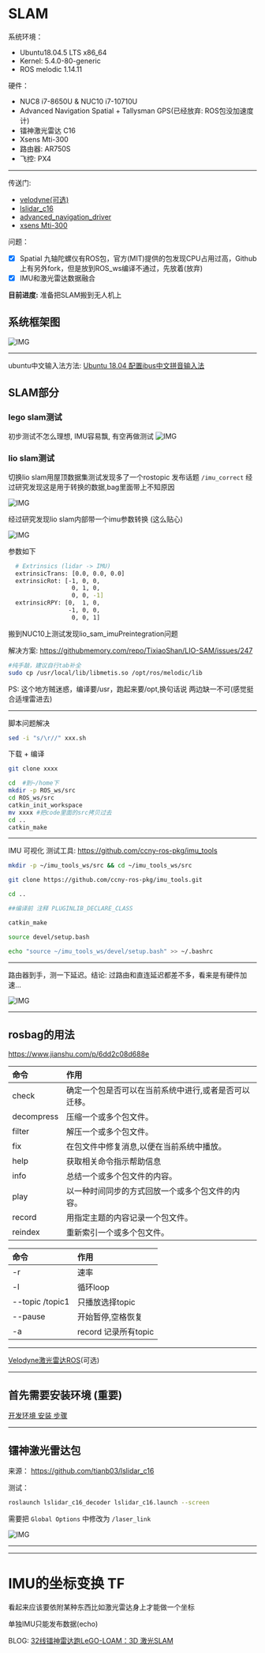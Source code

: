 # SLAM

系统环境： 
- Ubuntu18.04.5 LTS x86_64 
- Kernel: 5.4.0-80-generic
- ROS melodic 1.14.11

硬件：
- NUC8 i7-8650U & NUC10 i7-10710U
- Advanced Navigation Spatial + Tallysman GPS(已经放弃: ROS包没加速度计)
- 镭神激光雷达 C16
- Xsens Mti-300
- 路由器: AR750S
- 飞控: PX4
----

传送门: 
* [velodyne(可选)](data/Velodyne_16.md)
* [lslidar_c16](data/lslidar_c16.md)
* [advanced_navigation_driver](data/Spatial.md)
* [xsens Mti-300](data/MTi-300.md)

问题：

- [x] Spatial 九轴陀螺仪有ROS包，官方(MIT)提供的包发现CPU占用过高，Github上有另外fork，但是放到ROS_ws编译不通过，先放着(放弃)
- [x] IMU和激光雷达数据融合

**目前进度:** 准备把SLAM搬到无人机上    

## 系统框架图

![IMG](pictures/frame-v0.2.png)

----
ubuntu中文输入法方法: [Ubuntu 18.04 配置ibus中文拼音输入法](https://blog.csdn.net/wu10188/article/details/86540464)


## SLAM部分

### lego slam测试
初步测试不怎么理想, IMU容易飘, 有空再做测试
![IMG](pictures/lego-slam.png)

### lio slam测试

切换lio slam用屋顶数据集测试发现多了一个rostopic 发布话题 `/imu_correct` 经过研究发现这是用于转换的数据,bag里面带上不知原因   

![IMG](pictures/roof-dataset.png)

经过研究发现lio slam内部带一个imu参数转换 (这么贴心)

![IMG](pictures/imu_raw-imu_correct.png)

参数如下

``` bash
  # Extrinsics (lidar -> IMU)
  extrinsicTrans: [0.0, 0.0, 0.0]
  extrinsicRot: [-1, 0, 0,
                  0, 1, 0,
                  0, 0, -1]
  extrinsicRPY: [0,  1, 0,
                 -1, 0, 0,
                  0, 0, 1]
```

搬到NUC10上测试发现lio_sam_imuPreintegration问题

解决方案: https://githubmemory.com/repo/TixiaoShan/LIO-SAM/issues/247

``` bash
#纯手敲，建议自行tab补全
sudo cp /usr/local/lib/libmetis.so /opt/ros/melodic/lib
```
PS: 这个地方贼迷惑，编译要/usr，跑起来要/opt,换句话说 两边缺一不可(感觉挺合适埋雷进去)

----
脚本问题解决
``` bash
sed -i "s/\r//" xxx.sh
```

下载 + 编译
``` bash
git clone xxxx

cd  #到~/home下
mkdir -p ROS_ws/src
cd ROS_ws/src
catkin_init_workspace
mv xxxx #把code里面的src拷贝过去
cd ..
catkin_make
```

----
IMU 可视化 测试工具: 
https://github.com/ccny-ros-pkg/imu_tools

``` bash
mkdir -p ~/imu_tools_ws/src && cd ~/imu_tools_ws/src

git clone https://github.com/ccny-ros-pkg/imu_tools.git

cd ..

##编译前 注释 PLUGINLIB_DECLARE_CLASS

catkin_make

source devel/setup.bash

echo "source ~/imu_tools_ws/devel/setup.bash" >> ~/.bashrc
``` 
----
路由器到手，测一下延迟。结论: 过路由和直连延迟都差不多，看来是有硬件加速...

![IMG](pictures/ping.png)


----

## rosbag的用法
https://www.jianshu.com/p/6dd2c08d688e      



| 命令       | 作用                                                  |
| :--------- | :---------------------------------------------------- |
| check      | 确定一个包是否可以在当前系统中进行,或者是否可以迁移。 |
| decompress | 压缩一个或多个包文件。                                |
| filter     | 解压一个或多个包文件。                                |
| fix        | 在包文件中修复消息,以便在当前系统中播放。             |
| help       | 获取相关命令指示帮助信息                              |
| info       | 总结一个或多个包文件的内容。                          |
| play       | 以一种时间同步的方式回放一个或多个包文件的内容。      |
| record     | 用指定主题的内容记录一个包文件。                      |
| reindex    | 重新索引一个或多个包文件。                            |


| 命令            | 作用                 |
| :-------------- | :------------------- |
| -r              | 速率                 |
| -l              | 循环loop             |
| --topic /topic1 | 只播放选择topic      |
| --pause         | 开始暂停,空格恢复    |
| -a              | record 记录所有topic |

----

[Velodyne激光雷达ROS](../data/Velodyne_16.md)(可选)
  
----

## 首先需要安装环境 (重要)

[开发环境 安装 步骤](../Development-environment.md) 

----

## 镭神激光雷达包
来源： https://github.com/tianb03/lslidar_c16

测试：  

``` bash
roslaunch lslidar_c16_decoder lslidar_c16.launch --screen    
```
需要把 `Global Options` 中修改为 `/laser_link`

![IMG](pictures/lslidar_c16_7.13.png)

----

----
# IMU的坐标变换 TF
看起来应该要依附某种东西比如激光雷达身上才能做一个坐标

单独IMU只能发布数据(echo)

BLOG: [32线镭神雷达跑LeGO-LOAM：3D 激光SLAM](https://blog.csdn.net/weixin_44208916/article/details/106094490)

